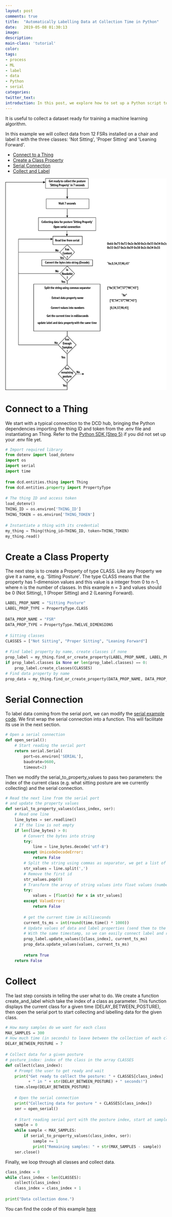 ```yaml
---
layout: post
comments: true
title:  "Automatically Labelling Data at Collection Time in Python"
date:   2019-05-08 01:30:13
image: 
description: 
main-class: 'tutorial'
color:
tags:
- process
- ML
- label
- data
- Python
- serial
categories:
twitter_text:
introduction: In this post, we explore how to set up a Python script to automatically labelling data at collection time in Python. The script prompts the user with the classes to perform and associates the corresponding label to the recorded data.
---
```


It is useful to collect a dataset ready for training a machine learning algorithm.

In this example we will collect data from 12 FSRs installed on a chair and label
it with the three classes: 'Not Sitting', 'Proper Sitting' and 'Leaning Forward'.

* [Connect to a Thing](#connect-to-a-thing)
* [Create a Class Property](#create-a-class-property)
* [Serial Connection](#serial-connection)
* [Collect and Label](#collect)


![Jupyter Example](/assets/img/posts/collect-labelled-data.png)

# Connect to a Thing

We start with a typical connection to the DCD hub, bringing the Python dependencies
importing the thing ID and token from the .env file and instantiating an Thing. Refer
to the [Python SDK (Step 5)](https://datacentricdesign.github.io/python-sdk#step-5-connecting-a-thing-to-the-hub)
if you did not set up your .env file yet.

```python
# Import required library
from dotenv import load_dotenv
import os
import serial
import time

from dcd.entities.thing import Thing
from dcd.entities.property import PropertyType

# The thing ID and access token
load_dotenv()
THING_ID = os.environ['THING_ID']
THING_TOKEN = os.environ['THING_TOKEN']

# Instantiate a thing with its credential
my_thing = Thing(thing_id=THING_ID, token=THING_TOKEN)
my_thing.read()
```

# Create a Class Property

The next step is to create a Property of type CLASS. Like any Property we give it
a name, e.g. 'Sitting Posture'. The type CLASS means that the property has 1-dimension
values and this value is a integer from 0 to n-1, where n is the number of classes.
In this example n = 3 and values should be 0 (Not Sitting), 1 (Proper Sitting) and
2 (Leaning Forward).


```python
LABEL_PROP_NAME = "Sitting Posture"
LABEL_PROP_TYPE = PropertyType.CLASS

DATA_PROP_NAME = "FSR"
DATA_PROP_TYPE = PropertyType.TWELVE_DIMENSIONS

# Sitting classes
CLASSES = ["Not Sitting", "Proper Sitting", "Leaning Forward"]

# Find label property by name, create classes if none
prop_label = my_thing.find_or_create_property(LABEL_PROP_NAME, LABEL_PROP_TYPE)
if prop_label.classes is None or len(prop_label.classes) == 0:
    prop_label.create_classes(CLASSES)
# Find data property by name
prop_data = my_thing.find_or_create_property(DATA_PROP_NAME, DATA_PROP_TYPE)
```

# Serial Connection

To label data coming from the serial port, we can modify the 
[serial example code](/lab/2019/04/30/com-serial). We first wrap the serial
connection into a function. This will facilitate its use in the next section.

```python
# Open a serial connection
def open_serial():
    # Start reading the serial port
    return serial.Serial(
        port=os.environ['SERIAL'],
        baudrate=9600,
        timeout=2)
```

Then we modify the serial_to_property_values to pass two parameters: the index of
the current class (e.g. what sitting posture are we currently collecting) and the
serial connection.

```python
# Read the next line from the serial port
# and update the property values
def serial_to_property_values(class_index, ser):
    # Read one line
    line_bytes = ser.readline()
    # If the line is not empty
    if len(line_bytes) > 0:
        # Convert the bytes into string
        try:
            line = line_bytes.decode('utf-8')
        except UnicodeDecodeError:
            return False
        # Split the string using commas as separator, we get a list of strings
        str_values = line.split(',')
        # Remove the first id
        str_values.pop(0)
        # Transform the array of string values into float values (numbers)
        try:
            values = [float(x) for x in str_values]
        except ValueError:
            return False

        # get the current time in milliseconds
        current_ts_ms = int(round(time.time() * 1000))
        # Update values of data and label properties (send them to the DCD Hub)
        # With the same timestamp, so we can easily connect label and raw data later
        prop_label.update_values([class_index], current_ts_ms)
        prop_data.update_values(values, current_ts_ms)

        return True
    return False
```

# Collect

The last step consists in telling the user what to do. We create a function
create_and_label which take the index of a class as parameter. This function 
displays the current class for a given time (DELAY_BETWEEN_POSTURE), then open
the serial port to start collecting and labelling data for the given class.

```python
# How many samples do we want for each class
MAX_SAMPLES = 300
# How much time (in seconds) to leave between the collection of each class
DELAY_BETWEEN_POSTURE = 7

# Collect data for a given posture
# posture_index: index of the class in the array CLASSES
def collect(class_index):
    # Prompt the user to get ready and wait
    print("Get ready to collect the posture: " + CLASSES[class_index]
          + " in " + str(DELAY_BETWEEN_POSTURE) + " seconds!")
    time.sleep(DELAY_BETWEEN_POSTURE)

    # Open the serial connection
    print("Collecting data for posture " + CLASSES[class_index])
    ser = open_serial()

    # Start reading serial port with the posture index, start at sample 0.
    sample = 0
    while sample < MAX_SAMPLES:
        if serial_to_property_values(class_index, ser):
            sample += 1
            print("Remaining samples: " + str(MAX_SAMPLES - sample))
    ser.close()
```

Finally, we loop through all classes and collect data.

```python
class_index = 0
while class_index < len(CLASSES):
    collect(class_index)
    class_index = class_index + 1

print("Data collection done.")
```

You can find the code of this example [here](https://github.com/datacentricdesign/lab/blob/master/examples/process/collect.py)

